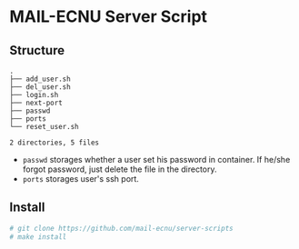 # MAIL-ECNU Server Script
## Structure
```text
.
├── add_user.sh
├── del_user.sh
├── login.sh
├── next-port
├── passwd
├── ports
└── reset_user.sh

2 directories, 5 files

```
- `passwd` storages whether a user set his password in container. If he/she forgot password, just delete the file in the directory.
- `ports` storages user's ssh port.


## Install
```bash
# git clone https://github.com/mail-ecnu/server-scripts
# make install
```

